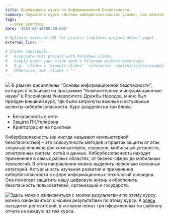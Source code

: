 ```yaml
---
title: Прохождение курса по Информационной Безопасности.
summary: Слушатели курса «Основы кибербезопасности» узнают, как обеспечивается безопасность интернет-трафика, какие пароли нужно выбирать и как их хранить, познакомятся с методами защиты сообщений в мессенджерах (WhatsApp, Telegram), поймут, как работают механизмы аутентификации в электронных платежах, а также зачем нас иногда просят выбрать квадраты, где изображены светофоры.
tags:
  - Deep Learning
date: '2024-05-18T00:00:00Z'

# Optional external URL for project (replaces project detail page).
external_link: ''

# Slides (optional).
#   Associate this project with Markdown slides.
#   Simply enter your slide deck's filename without extension.
#   E.g. `slides = "example-slides"` references `content/slides/example-slides.md`.
#   Otherwise, set `slides = ""`.
---
```

![](example/featured.jpg)
В рамках дисциплины "Основы информационной безопасности", которую я осваиваю на программе "Компьютерные и информационные науки" в Российском Университете Дружбы Народов, мною был пройден внешний курс, где были затронуты важные и актуальные аспекты кибербезопасности. Курс разделен на три блока:
- Безопасность в сети
- Защита ПК/телефона
- Криптография на практике

Кибербезопасность (ее иногда называют компьютерной безопасностью) – это совокупность методов и практик защиты от атак злоумышленников для компьютеров, серверов, мобильных устройств, электронных систем, сетей и данных. Кибербезопасность находит применение в самых разных областях, от бизнес-сферы до мобильных технологий. В этом направлении можно выделить несколько основных категорий.
Актуальность изучения развития и применения кибербезопасности в сфере информационных технологий очевидна. Она помогает защитить нашу цифровую жизнь и обеспечить безопасность пользователей, организаций и государств.

![Здесь можно ознакомиться с моими результатами по этому курсу.](example/) можно ознакомиться с моими результатами по этому курсу.
А [здесь](https://github.com/dishubnyakova/course) находится репозиторий, в котором лежат три оформленных по шаблону отчета на каждую из тем курса.
